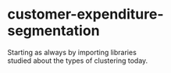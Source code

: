 # customer-expenditure-segmentation

Starting as always by importing libraries <br>
studied about the types of clustering today.
